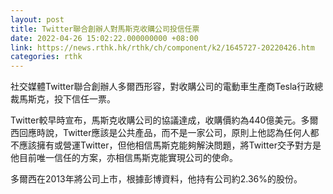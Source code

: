 ```yaml
---
layout: post
title: Twitter聯合創辦人對馬斯克收購公司投信任票
date: 2022-04-26 15:02:22.000000000 +08:00
link: https://news.rthk.hk/rthk/ch/component/k2/1645727-20220426.htm
categories: rthk
---
```


社交媒體Twitter聯合創辦人多爾西形容，對收購公司的電動車生產商Tesla行政總裁馬斯克，投下信任一票。

Twitter較早時宣布，馬斯克收購公司的協議達成，收購價約為440億美元。多爾西回應時說，Twitter應該是公共產品，而不是一家公司，原則上他認為任何人都不應該擁有或營運Twitter，但他相信馬斯克能夠解決問題，將Twitter交予對方是他目前唯一信任的方案，亦相信馬斯克能實現公司的使命。

多爾西在2013年將公司上市，根據彭博資料，他持有公司約2.36%的股份。
